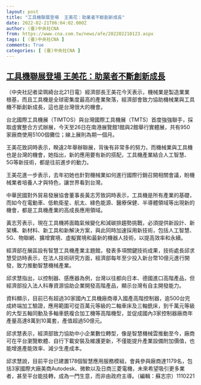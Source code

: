 ```yaml
---
layout: post
title: "工具機聯展登場  王美花：助業者不斷創新成長"
date: 2022-02-21T06:04:02.000Z
author: (臺)中央社CNA
from: https://www.cna.com.tw/news/afe/202202210123.aspx
tags: [ (臺)中央社CNA ]
comments: True
categories: [ (臺)中央社CNA ]
---
```

<!--1645423442000-->
[工具機聯展登場  王美花：助業者不斷創新成長](https://www.cna.com.tw/news/afe/202202210123.aspx)
------

<div>
<div></div><div><p>（中央社記者梁珮綺台北21日電）經濟部長王美花今天表示，機械業是製造業業根基，而且工具機是全球密集度最高的產業聚落，經濟部會致力協助機械業與工具機不斷創新成長，這也是台灣很大的機會。</p><p>台北國際工具機展（TIMTOS）與台灣國際工具機展（TMTS）首度強強聯手，採取虛實整合方式辦展，今天至26日在南港展覽館1館與2館舉行實體展，共有950家廠商使用5100個攤位；線上展則為期一個月。</p><p>王美花致詞時表示，睽違2年舉辦聯展，背後有非常多的努力，而機械業與工具機也是台灣的機會，她指出，新的應用要有新的搭配，工具機產業結合人工智慧、5G等新技術，都是往前進步的動力。</p><p>王美花進一步表示，去年初她也針對機械業如何進行國際行銷召開相關會議，盼機械業者培養人才與特色，讓世界看到台灣。</p><p>中華民國對外貿易發展協會董事長黃志芳致詞時表示，工具機是所有產業的基礎，而如今在電動車、低軌衛星、航太、綠色能源、醫療保健、半導體領域等出現新的機會，都是工具機產業的高成長應用領域。</p><p>黃志芳表示，現在工具機將面臨氣候變化和減碳排趨勢挑戰，必須提供新設計、新架構、新材料、新工具和新解決方案，與此同時加速採用新技術，包括人工智慧、5G、物聯網、擴增實境、虛擬實境和最新的機器人技術，以提高效率和永續。</p><p>經濟部在展區設有智慧工具機產業主題館，發表多項關鍵技術成果，技術處長邱求慧受訪時表示，在法人技術研究方面，經濟部每年至少投入新台幣10億元進行開發，致力推動智慧機械產業。</p><p>邱求慧指出，以控制器、感應器為例，台灣以往都向日本、德國進口高階產品，但經濟部投入法人科專資源協助企業開發高階產品，顯示台灣有自主開發能力。</p><p>資料顯示，目前已有超過30家國內工具機廠商導入國產高階控制器，逾500台完成終端加工驗證，應用範圍可從百萬元等級的二軸車床及三軸銑床，到千萬元等級的大型五軸同動及多軸車銑複合加工機等高階機型，並促成國內3家控制器廠商年產量高達8萬到10萬套，產值超過50億元。</p><p>邱求慧表示，經濟部致力協助中小企業數位轉型，像是智慧機械雲推動至今，廠商可在平台瀏覽軟體、自行下載安裝及維護更新，不僅能提升產業設備附加價值，也能增進產能效率、減少生產成本。</p><p>邱求慧說，目前平台已建置178個智慧應用服務模組，會員參與廠商達1179名，包括3家國際大廠美商Autodesk、微軟以及日商三菱電機，未來希望吸引更多業者，甚至平台能技轉，成為一門生意，而非由政府主導。（編輯：蘇志宗）1110221</p></div>
</div>
